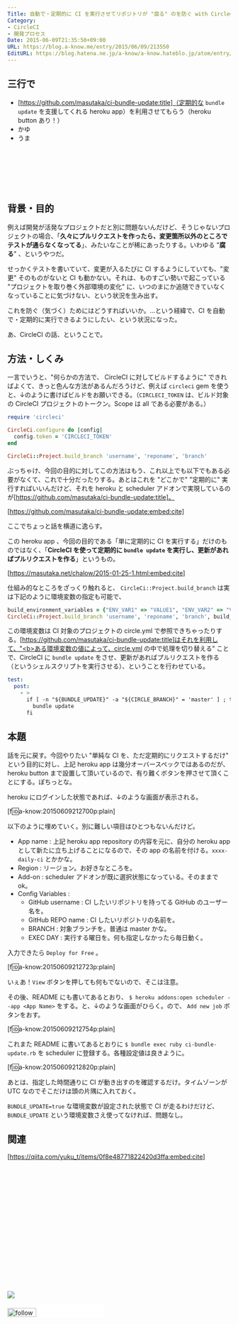 ```yaml
---
Title: 自動で・定期的に CI を実行させてリポジトリが "腐る" のを防ぐ with CircleCI
Category:
- CircleCI
- 開発プロセス
Date: 2015-06-09T21:35:50+09:00
URL: https://blog.a-know.me/entry/2015/06/09/213550
EditURL: https://blog.hatena.ne.jp/a-know/a-know.hateblo.jp/atom/entry/8454420450097034038
---
```


## 三行で
* [https://github.com/masutaka/ci-bundle-update:title]（定期的な `bundle update` を支援してくれる heroku app）を利用させてもらう（heroku button あり！）
* かゆ
* うま



<!-- more -->

<script async src="//pagead2.googlesyndication.com/pagead/js/adsbygoogle.js"></script>
<!-- article-top -->
<ins class="adsbygoogle"
     style="display:inline-block;width:728px;height:90px"
     data-ad-client="ca-pub-3463034538369189"
     data-ad-slot="8367620130"></ins>
<script>
(adsbygoogle = window.adsbygoogle || []).push({});
</script>


## 背景・目的
例えば開発が活発なプロジェクトだと別に問題ないんだけど、そうじゃないプロジェクトの場合、「<b>久々にプルリクエストを作ったら、変更箇所以外のところでテストが通らなくなってる</b>」、みたいなことが稀にあったりする。いわゆる "<b>腐る</b>" 、というやつだ。


せっかくテストを書いていて、変更が入るたびに CI するようにしていても、"変更" そのものがないと CI も動かない。それは、ものすごい勢いで起こっている "プロジェクトを取り巻く外部環境の変化" に、いつのまにか追随できていなくなっていることに気づけない、という状況を生み出す。


これを防ぐ（気づく）ためにはどうすればいいか。...という経緯で、CI を自動で・定期的に実行できるようにしたい、という状況になった。


あ、CircleCI の話、ということで。


## 方法・しくみ
一言でいうと、"何らかの方法で、 CircleCI に対してビルドするように" できればよくて、きっと色んな方法があるんだろうけど、例えば `circleci` gem を使うと、↓のように書けばビルドをお願いできる。（`CIRCLECI_TOKEN` は、ビルド対象の CircleCI プロジェクトのトークン。Scope は all である必要がある。）


```ruby
require 'circleci'

CircleCi.configure do |config|
  config.token = 'CIRCLECI_TOKEN'
end

CircleCi::Project.build_branch 'username', 'reponame', 'branch'
```


ぶっちゃけ、今回の目的に対してこの方法はもう、これ以上でも以下でもある必要がなくて、これで十分だったりする。あとはこれを "どこかで" "定期的に" 実行すればいいんだけど、それを heroku と scheduler アドオンで実現しているのが[https://github.com/masutaka/ci-bundle-update:title]。




[https://github.com/masutaka/ci-bundle-update:embed:cite]




ここでちょっと話を横道に逸らす。


この heroku app 、今回の目的である「単に定期的に CI を実行する」だけのものではなく、「<b>CircleCI を使って定期的に `bundle update` を実行し、更新があればプルリクエストを作る</b>」というもの。




[https://masutaka.net/chalow/2015-01-25-1.html:embed:cite]




仕組み的なところをざっくり触れると、 `CircleCi::Project.build_branch` は実は下記のように環境変数の指定も可能で、



```ruby
build_environment_variables = {"ENV_VAR1" => "VALUE1", "ENV_VAR2" => "VALUE2"}
CircleCi::Project.build_branch 'username', 'reponame', 'branch', build_environment_variables
```


この環境変数は CI 対象のプロジェクトの circle.yml で参照できちゃったりする。[https://github.com/masutaka/ci-bundle-update:title]はそれを利用して、"<b>ある環境変数の値によって、circle.yml の中で処理を切り替える"</b> ことで、CircleCI に `bundle update` をさせ、更新があればプルリクエストを作る（というシェルスクリプトを実行させる）、ということを行わせている。



```yaml
test:
  post:
    - >
      if [ -n "${BUNDLE_UPDATE}" -a "${CIRCLE_BRANCH}" = 'master' ] ; then
        bundle update
      fi
```


## 本題
話を元に戻す。今回やりたい "単純な CI を、ただ定期的にリクエストするだけ" という目的に対し、上記 heroku app は幾分オーバースペックではあるのだが、heroku button まで設置して頂いているので、有り難くボタンを押させて頂くことにする。ぽちっとな。


heroku にログインした状態であれば、↓のような画面が表示される。



[f:id:a-know:20150609212700p:plain]


以下のように埋めていく。別に難しい項目はひとつもないんだけど。


* App name : 上記 heroku app repository の内容を元に、自分の heroku app として新たに立ち上げることになるので、その app の名前を付ける。`xxxx-daily-ci` とかかな。
* Region : リージョン。お好きなところを。
* Add-on : scheduler アドオンが既に選択状態になっている。そのままでok。
* Config Variables : 
  * GitHub username : CI したいリポジトリを持ってる GitHub のユーザー名を。
  * GitHub REPO name : CI したいリポジトリの名前を。
  * BRANCH : 対象ブランチを。普通は master かな。
  * EXEC DAY : 実行する曜日を。何も指定しなかったら毎日動く。


入力できたら `Deploy for Free` 。


[f:id:a-know:20150609212723p:plain]


いぇあ！`View` ボタンを押しても何もでないので、そこは注意。


その後、README にも書いてあるとおり、 `$ heroku addons:open scheduler --app <App Name>` をする。と、↓のような画面がひらく。ので、 `Add new job` ボタンをおす。



[f:id:a-know:20150609212754p:plain]



これまた README に書いてあるとおりに `$ bundle exec ruby ci-bundle-update.rb` を scheduler に登録する。各種設定値は良きように。



[f:id:a-know:20150609212820p:plain]


あとは、指定した時間通りに CI が動き出すのを確認するだけ。タイムゾーンが UTC なのでそこだけは頭の片隅に入れておく。



`BUNDLE_UPDATE=true` な環境変数が設定された状態で CI が走るわけだけど、`BUNDLE_UPDATE` という環境変数さえ使ってなければ、問題なし。



## 関連

[https://qiita.com/yuku_t/items/0f8e48771822420d3ffa:embed:cite]


<div>
<br>
<script async src="//pagead2.googlesyndication.com/pagead/js/adsbygoogle.js"></script>
<!-- article-bottom2 -->
<ins class="adsbygoogle"
     style="display:inline-block;width:300px;height:250px"
     data-ad-client="ca-pub-3463034538369189"
     data-ad-slot="5274552934"></ins>
<script>
(adsbygoogle = window.adsbygoogle || []).push({});
</script>

<a href="http://bit.ly/pixe-la" target='blank' rel="nofollow"><img src="https://cdn-ak.f.st-hatena.com/images/fotolife/a/a-know/20181026/20181026091953.png"></a>
<br>
</div>

<div>
<a href='http://cloud.feedly.com/#subscription%2Ffeed%2Fhttp%3A%2F%2Fblog.a-know.me%2Ffeed'  target='blank'><img id='feedlyFollow' src='//s3.feedly.com/img/follows/feedly-follow-rectangle-volume-small_2x.png' alt='follow us in feedly' width='65' height='20'></a>



<iframe src="//blog.hatena.ne.jp/a-know/a-know.hateblo.jp/subscribe/iframe" allowtransparency="true" frameborder="0" scrolling="no" width="150" height="28"></iframe>
</div>


<script src="https://moshi-moshi.moshimo.works/moshimoshi/a_know_blog/2015-06-09-213550?title=%E8%87%AA%E5%8B%95%E3%81%A7%E3%83%BB%E5%AE%9A%E6%9C%9F%E7%9A%84%E3%81%AB%20CI%20%E3%82%92%E5%AE%9F%E8%A1%8C%E3%81%95%E3%81%9B%E3%81%A6%E3%83%AA%E3%83%9D%E3%82%B8%E3%83%88%E3%83%AA%E3%81%8C%20%22%E8%85%90%E3%82%8B%22%20%E3%81%AE%E3%82%92%E9%98%B2%E3%81%90%20with%20CircleCI"></script>
